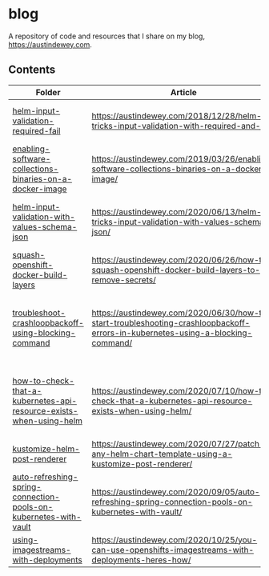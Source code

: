 # blog
A repository of code and resources that I share on my blog, https://austindewey.com.

## Contents

| Folder | Article | Description |
| ------ | ------- | ----------- |
| [helm-input-validation-required-fail](./helm-input-validation-required-fail) | https://austindewey.com/2018/12/28/helm-tricks-input-validation-with-required-and-fail/ | An explanation of the "required" and "fail" functions for Helm input validation |
| [enabling-software-collections-binaries-on-a-docker-image](./enabling-software-collections-binaries-on-a-docker-image) | https://austindewey.com/2019/03/26/enabling-software-collections-binaries-on-a-docker-image/ | Two ways that you can persistently enable SCL binaries in your Docker images |
| [helm-input-validation-with-values-schema-json](./helm-input-validation-with-values-schema-json) | https://austindewey.com/2020/06/13/helm-tricks-input-validation-with-values-schema-json/ | Describes how you can perform Helm input validation against a JSON schema file called values.schema.json |
| [squash-openshift-docker-build-layers](./squash-openshift-docker-build-layers) | https://austindewey.com/2020/06/26/how-to-squash-openshift-docker-build-layers-to-remove-secrets/ | Describes how you can squash Docker builds in OpenShift to hide secrets from intermediate layers |
| [troubleshoot-crashloopbackoff-using-blocking-command](./troubleshoot-crashloopbackoff-using-blocking-command) | https://austindewey.com/2020/06/30/how-to-start-troubleshooting-crashloopbackoff-errors-in-kubernetes-using-a-blocking-command/ | An explanation of how you can use a blocking command like `sleep infinity` to start troubleshooting CrashLoopBackoff errors in Kubernetes |
| [how-to-check-that-a-kubernetes-api-resource-exists-when-using-helm](how-to-check-that-a-kubernetes-api-resource-exists-when-using-helm) | https://austindewey.com/2020/07/10/how-to-check-that-a-kubernetes-api-resource-exists-when-using-helm/ | An example of using the Capabilities.APIVersions and Capabilities.APIVersions.Has built-in objects to conditionally install a Kubernetes resource based on its existence |
| [kustomize-helm-post-renderer](./kustomize-helm-post-renderer) | https://austindewey.com/2020/07/27/patch-any-helm-chart-template-using-a-kustomize-post-renderer/ | An example of using a Kustomize post-renderer in Helm |
| [auto-refreshing-spring-connection-pools-on-kubernetes-with-vault](./auto-refreshing-spring-connection-pools-on-kubernetes-with-vault) | https://austindewey.com/2020/09/05/auto-refreshing-spring-connection-pools-on-kubernetes-with-vault/ | A simple architecture to refresh Spring connection pools on Kubernetes when Vault Agent fetches updates to your KV store |
| [using-imagestreams-with-deployments](./using-imagestreams-with-deployments) | https://austindewey.com/2020/10/25/you-can-use-openshifts-imagestreams-with-deployments-heres-how/ | A description of how to use imagestreams with deployments in OCP |
